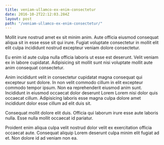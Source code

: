 ```yaml
---
title: veniam-ullamco-ex-enim-consectetur
date: 2016-10-2T22:12:03.284Z
layout: post
path: "/veniam-ullamco-ex-enim-consectetur/"
---
```


Mollit irure nostrud amet ex sit minim anim. Aute officia eiusmod consequat aliqua sit in esse esse sit qui irure. Fugiat voluptate consectetur in mollit elit elit culpa incididunt nostrud excepteur veniam dolore consectetur.

Eu enim id aute culpa nulla officia laboris ut esse est deserunt. Velit veniam ex in labore cupidatat. Adipisicing sit mollit sunt nisi voluptate mollit aute anim consequat consectetur.

Anim incididunt velit in consectetur cupidatat magna consequat qui excepteur sunt dolore. In non velit commodo cillum in elit excepteur commodo tempor ipsum. Non ea reprehenderit eiusmod anim sunt. Incididunt in eiusmod occaecat dolor deserunt Lorem Lorem nisi dolor quis occaecat cillum. Adipisicing laboris esse magna culpa dolore amet incididunt dolor esse cillum ad elit duis sit.

Consequat mollit dolore elit duis. Officia qui laborum irure esse aute laboris nulla. Esse nulla mollit occaecat id pariatur.

Proident enim aliqua culpa velit nostrud dolor velit ex exercitation officia occaecat aute. Consequat aliquip Lorem deserunt culpa minim elit fugiat ad et. Non dolore id ad veniam non ea.